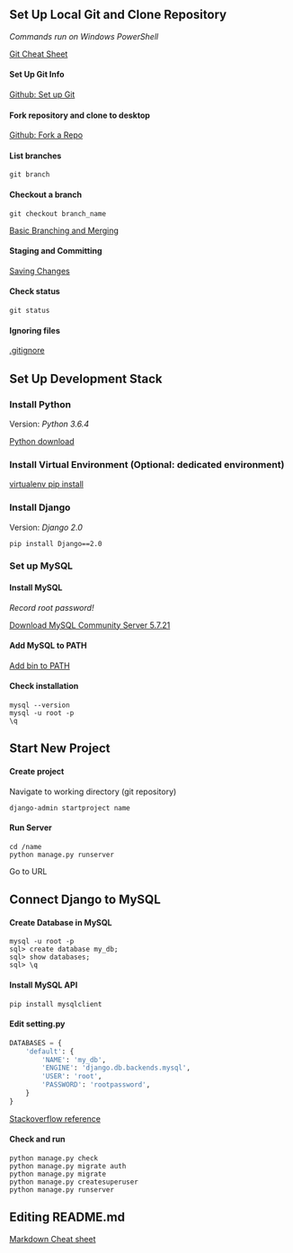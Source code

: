 

## Set Up Local Git and Clone Repository

*Commands run on Windows PowerShell*

[Git Cheat Sheet](https://education.github.com/git-cheat-sheet-education.pdf)


#### Set Up Git Info

[Github: Set up Git](https://help.github.com/articles/set-up-git/#next-steps-authenticating-with-github-from-git)

#### Fork repository and clone to desktop

[Github: Fork a Repo](https://help.github.com/articles/fork-a-repo/)

#### List branches

```
git branch
```

#### Checkout a branch

```
git checkout branch_name
```
[Basic Branching and Merging](https://git-scm.com/book/en/v2/Git-Branching-Basic-Branching-and-Merging)

#### Staging and Committing 

[Saving Changes](https://www.atlassian.com/git/tutorials/saving-changes)

#### Check status 
```
git status
```
#### Ignoring files
[.gitignore](https://www.atlassian.com/git/tutorials/gitignore)

## Set Up Development Stack

### Install Python
Version: *Python 3.6.4*

[Python download](https://www.python.org/downloads/)

### Install Virtual Environment (Optional: dedicated environment)
[virtualenv pip install](https://docs.djangoproject.com/en/2.0/howto/windows/)

### Install Django
Version: *Django 2.0*
```
pip install Django==2.0
```
### Set up MySQL

#### Install MySQL
*Record root password!*

[Download MySQL Community Server 5.7.21](https://dev.mysql.com/downloads/mysql/)

#### Add MySQL to PATH
[Add bin to PATH](https://dev.mysql.com/doc/mysql-windows-excerpt/5.7/en/mysql-installation-windows-path.html)

#### Check installation 
```
mysql --version
mysql -u root -p
\q
```


## Start New Project

#### Create project
Navigate to working directory (git repository)
```
django-admin startproject name
```

#### Run Server 
```
cd /name
python manage.py runserver
```
Go to URL


## Connect Django to MySQL

#### Create Database in MySQL
```
mysql -u root -p
sql> create database my_db;
sql> show databases;
sql> \q
```

#### Install MySQL API  

```
pip install mysqlclient
```


#### Edit setting.py

```python
DATABASES = {
    'default': {
        'NAME': 'my_db',
        'ENGINE': 'django.db.backends.mysql',
        'USER': 'root',
        'PASSWORD': 'rootpassword',      
    }
}
```

[Stackoverflow reference](https://stackoverflow.com/questions/22419210/django-and-mysql-problems-on-mavericks)

#### Check and run
```
python manage.py check
python manage.py migrate auth
python manage.py migrate
python manage.py createsuperuser
python manage.py runserver
```

## Editing README.md
[Markdown Cheat sheet](https://github.com/adam-p/markdown-here/wiki/Markdown-Cheatsheet)
